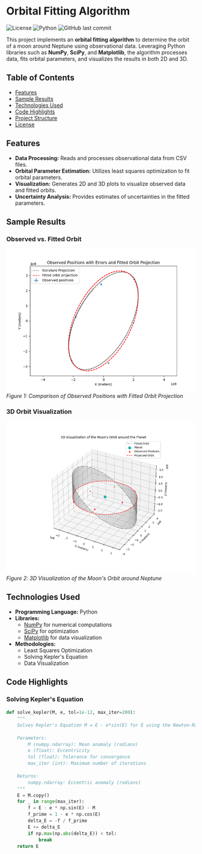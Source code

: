 # Orbital Fitting Algorithm

![License](https://img.shields.io/badge/License-MIT-blue.svg)
![Python](https://img.shields.io/badge/Python-3.8%2B-blue.svg)
![GitHub last commit](https://img.shields.io/github/last-commit/your-username/orbital-fitting-algorithm)

This project implements an **orbital fitting algorithm** to determine the orbit of a moon around Neptune using observational data. Leveraging Python libraries such as **NumPy**, **SciPy**, and **Matplotlib**, the algorithm processes data, fits orbital parameters, and visualizes the results in both 2D and 3D.

## Table of Contents

- [Features](#features)
- [Sample Results](#sample-results)
- [Technologies Used](#technologies-used)
- [Code Highlights](#code-highlights)
- [Project Structure](#project-structure)
- [License](#license)

## Features

- **Data Processing:** Reads and processes observational data from CSV files.
- **Orbital Parameter Estimation:** Utilizes least squares optimization to fit orbital parameters.
- **Visualization:** Generates 2D and 3D plots to visualize observed data and fitted orbits.
- **Uncertainty Analysis:** Provides estimates of uncertainties in the fitted parameters.

## Sample Results

### Observed vs. Fitted Orbit

![Observed vs Fitted Orbit](screenshots/2D_fit_plot.png)
*Figure 1: Comparison of Observed Positions with Fitted Orbit Projection*

### 3D Orbit Visualization

![3D Orbit Visualization](screenshots/3D_fit_plot.png)
*Figure 2: 3D Visualization of the Moon's Orbit around Neptune*

## Technologies Used

- **Programming Language:** Python
- **Libraries:**
  - [NumPy](https://numpy.org/) for numerical computations
  - [SciPy](https://www.scipy.org/) for optimization
  - [Matplotlib](https://matplotlib.org/) for data visualization
- **Methodologies:**
  - Least Squares Optimization
  - Solving Kepler's Equation
  - Data Visualization

## Code Highlights

### Solving Kepler's Equation

```python
def solve_kepler(M, e, tol=1e-12, max_iter=200):
    """
    Solves Kepler's Equation M = E - e*sin(E) for E using the Newton-Raphson method.

    Parameters:
        M (numpy.ndarray): Mean anomaly (radians)
        e (float): Eccentricity
        tol (float): Tolerance for convergence
        max_iter (int): Maximum number of iterations

    Returns:
        numpy.ndarray: Eccentric anomaly (radians)
    """
    E = M.copy()
    for _ in range(max_iter):
        f = E - e * np.sin(E) - M
        f_prime = 1 - e * np.cos(E)
        delta_E = -f / f_prime
        E += delta_E
        if np.max(np.abs(delta_E)) < tol:
            break
    return E
